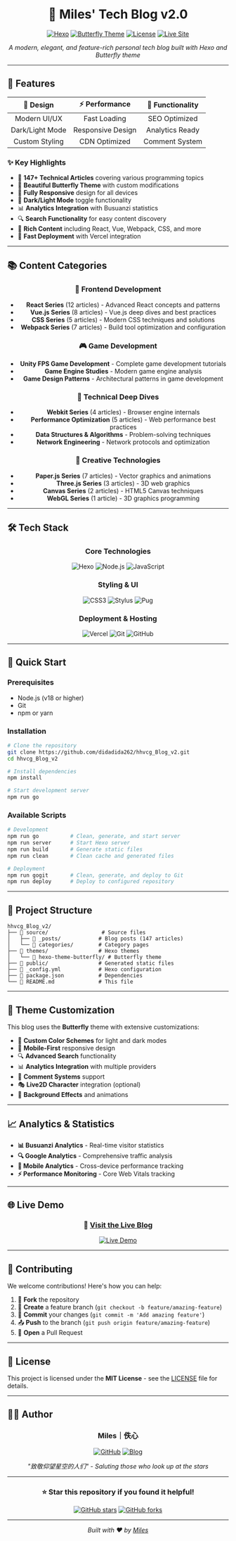 <div align="center">

# 🌟 Miles' Tech Blog v2.0

[![Hexo](https://img.shields.io/badge/Hexo-6.3.0-blue?style=for-the-badge&logo=hexo)](https://hexo.io/)
[![Butterfly Theme](https://img.shields.io/badge/Theme-Butterfly-pink?style=for-the-badge&logo=butterfly)](https://github.com/jerryc127/hexo-theme-butterfly)
[![License](https://img.shields.io/badge/License-MIT-green?style=for-the-badge)](LICENSE)
[![Live Site](https://img.shields.io/badge/Live%20Site-Vercel-black?style=for-the-badge&logo=vercel)](https://hhvcg-blog.vercel.app/)

*A modern, elegant, and feature-rich personal tech blog built with Hexo and Butterfly theme*

</div>

---

## 🚀 Features

<div align="center">

| 🎨 **Design** | ⚡ **Performance** | 🔧 **Functionality** |
|:---:|:---:|:---:|
| Modern UI/UX | Fast Loading | SEO Optimized |
| Dark/Light Mode | Responsive Design | Analytics Ready |
| Custom Styling | CDN Optimized | Comment System |

</div>

### ✨ Key Highlights

- 🎯 **147+ Technical Articles** covering various programming topics
- 🎨 **Beautiful Butterfly Theme** with custom modifications
- 📱 **Fully Responsive** design for all devices
- 🌙 **Dark/Light Mode** toggle functionality
- 📊 **Analytics Integration** with Busuanzi statistics
- 🔍 **Search Functionality** for easy content discovery
- 📝 **Rich Content** including React, Vue, Webpack, CSS, and more
- 🚀 **Fast Deployment** with Vercel integration

---

## 📚 Content Categories

<div align="center">

### 🎯 **Frontend Development**
- **React Series** (12 articles) - Advanced React concepts and patterns
- **Vue.js Series** (8 articles) - Vue.js deep dives and best practices
- **CSS Series** (5 articles) - Modern CSS techniques and solutions
- **Webpack Series** (7 articles) - Build tool optimization and configuration

### 🎮 **Game Development**
- **Unity FPS Game Development** - Complete game development tutorials
- **Game Engine Studies** - Modern game engine analysis
- **Game Design Patterns** - Architectural patterns in game development

### 🔧 **Technical Deep Dives**
- **Webkit Series** (4 articles) - Browser engine internals
- **Performance Optimization** (5 articles) - Web performance best practices
- **Data Structures & Algorithms** - Problem-solving techniques
- **Network Engineering** - Network protocols and optimization

### 🎨 **Creative Technologies**
- **Paper.js Series** (7 articles) - Vector graphics and animations
- **Three.js Series** (3 articles) - 3D web graphics
- **Canvas Series** (2 articles) - HTML5 Canvas techniques
- **WebGL Series** (1 article) - 3D graphics programming

</div>

---

## 🛠️ Tech Stack

<div align="center">

### **Core Technologies**
![Hexo](https://img.shields.io/badge/Hexo-6.3.0-0E83CD?style=flat-square&logo=hexo)
![Node.js](https://img.shields.io/badge/Node.js-18+-339933?style=flat-square&logo=node.js)
![JavaScript](https://img.shields.io/badge/JavaScript-ES6+-F7DF1E?style=flat-square&logo=javascript)

### **Styling & UI**
![CSS3](https://img.shields.io/badge/CSS3-1572B6?style=flat-square&logo=css3)
![Stylus](https://img.shields.io/badge/Stylus-333333?style=flat-square&logo=stylus)
![Pug](https://img.shields.io/badge/Pug-A86454?style=flat-square&logo=pug)

### **Deployment & Hosting**
![Vercel](https://img.shields.io/badge/Vercel-000000?style=flat-square&logo=vercel)
![Git](https://img.shields.io/badge/Git-F05032?style=flat-square&logo=git)
![GitHub](https://img.shields.io/badge/GitHub-181717?style=flat-square&logo=github)

</div>

---

## 🚀 Quick Start

### Prerequisites
- Node.js (v18 or higher)
- Git
- npm or yarn

### Installation

```bash
# Clone the repository
git clone https://github.com/didadida262/hhvcg_Blog_v2.git
cd hhvcg_Blog_v2

# Install dependencies
npm install

# Start development server
npm run go
```

### Available Scripts

```bash
# Development
npm run go          # Clean, generate, and start server
npm run server      # Start Hexo server
npm run build       # Generate static files
npm run clean       # Clean cache and generated files

# Deployment
npm run gogit       # Clean, generate, and deploy to Git
npm run deploy      # Deploy to configured repository
```

---

## 📁 Project Structure

```
hhvcg_Blog_v2/
├── 📁 source/                 # Source files
│   ├── 📁 _posts/            # Blog posts (147 articles)
│   └── 📁 categories/        # Category pages
├── 📁 themes/                # Hexo themes
│   └── 📁 hexo-theme-butterfly/ # Butterfly theme
├── 📁 public/                # Generated static files
├── 📄 _config.yml            # Hexo configuration
├── 📄 package.json           # Dependencies
└── 📄 README.md              # This file
```

---

## 🎨 Theme Customization

This blog uses the **Butterfly** theme with extensive customizations:

- 🎨 **Custom Color Schemes** for light and dark modes
- 📱 **Mobile-First** responsive design
- 🔍 **Advanced Search** functionality
- 📊 **Analytics Integration** with multiple providers
- 💬 **Comment Systems** support
- 🎭 **Live2D Character** integration (optional)
- 🌈 **Background Effects** and animations

---

## 📈 Analytics & Statistics

- **📊 Busuanzi Analytics** - Real-time visitor statistics
- **🔍 Google Analytics** - Comprehensive traffic analysis
- **📱 Mobile Analytics** - Cross-device performance tracking
- **⚡ Performance Monitoring** - Core Web Vitals tracking

---

## 🌐 Live Demo

<div align="center">

### 🔗 **[Visit the Live Blog](https://hhvcg-blog-v2.vercel.app/)**

[![Live Demo](https://img.shields.io/badge/🌐%20Live%20Demo-Visit%20Now-brightgreen?style=for-the-badge&logo=vercel)](https://hhvcg-blog-v2.vercel.app/)

</div>

---

## 🤝 Contributing

We welcome contributions! Here's how you can help:

1. 🍴 **Fork** the repository
2. 🌿 **Create** a feature branch (`git checkout -b feature/amazing-feature`)
3. 💾 **Commit** your changes (`git commit -m 'Add amazing feature'`)
4. 📤 **Push** to the branch (`git push origin feature/amazing-feature`)
5. 🔄 **Open** a Pull Request

---

## 📄 License

This project is licensed under the **MIT License** - see the [LICENSE](LICENSE) file for details.

---

## 👨‍💻 Author

<div align="center">

### **Miles｜佚心**

[![GitHub](https://img.shields.io/badge/GitHub-didadida262-181717?style=for-the-badge&logo=github)](https://github.com/didadida262)
[![Blog](https://img.shields.io/badge/Blog-Visit%20My%20Blog-blue?style=for-the-badge&logo=blogger)](https://hhvcg-blog-v2.vercel.app/)

*"致敬仰望星空的人们" - Saluting those who look up at the stars*

</div>

---

<div align="center">

### ⭐ **Star this repository if you found it helpful!**

[![GitHub stars](https://img.shields.io/github/stars/didadida262/hhvcg_Blog_v2?style=social)](https://github.com/didadida262/hhvcg_Blog_v2)
[![GitHub forks](https://img.shields.io/github/forks/didadida262/hhvcg_Blog_v2?style=social)](https://github.com/didadida262/hhvcg_Blog_v2)

---

*Built with ❤️ by [Miles](https://github.com/didadida262)*

</div>
